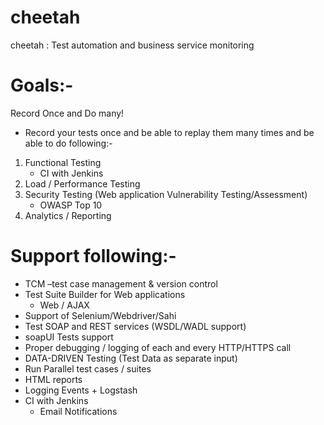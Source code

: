 cheetah
=======

cheetah : Test automation and business service monitoring

Goals:-
=====
Record Once and Do many!
 - Record your tests once and be able to replay them many times and be able to do following:-
1. Functional Testing
	- CI with Jenkins
2. Load / Performance Testing
3. Security Testing (Web application Vulnerability Testing/Assessment)
	- OWASP	Top 10
4. Analytics / Reporting

Support following:-
=================
- TCM –test case management & version control 
- Test Suite Builder for Web applications
	- Web / AJAX 
- Support of Selenium/Webdriver/Sahi
- Test SOAP and REST services (WSDL/WADL support)
- soapUI Tests support
- Proper debugging / logging of each and every HTTP/HTTPS call
- DATA-DRIVEN Testing (Test Data as separate input)
- Run Parallel test cases / suites 
- HTML reports
- Logging Events + Logstash
- CI with Jenkins 
	- Email Notifications
